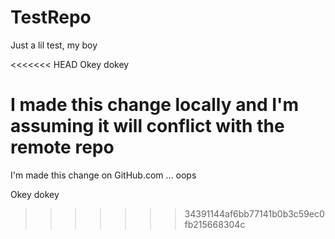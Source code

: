 # TestRepo
Just a lil test, my boy

<<<<<<< HEAD
Okey dokey

I made this change locally and I'm assuming it will conflict with the remote repo
=======
I'm made this change on GitHub.com ... oops

Okey dokey
>>>>>>> 34391144af6bb77141b0b3c59ec0fb215668304c
